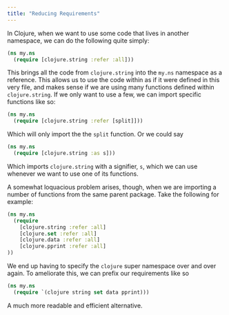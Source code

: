 ```yaml
---
title: "Reducing Requirements"
---
```


In Clojure, when we want to use some code that lives in another namespace, we can do the following quite simply:

```clojure
(ns my.ns
  (require [clojure.string :refer :all]))
```

This brings all the code from `clojure.string` into the `my.ns` namespace as a reference. This allows us to use the code within as if it were defined in this very file, and makes sense if we are using many functions defined within `clojure.string`. If we only want to use a few, we can import specific functions like so:

```clojure
(ns my.ns
  (require [clojure.string :refer [split]]))
```

Which will only import the the `split` function. Or we could say

```clojure
(ns my.ns
  (require [clojure.string :as s]))
```

Which imports `clojure.string` with a signifier, `s`, which we can use whenever we want to use one of its functions.

A somewhat loquacious problem arises, though, when we are importing a number of functions from the same parent package. Take the following for example:

```clojure
(ns my.ns
  (require
    [clojure.string :refer :all]
    [clojure.set :refer :all]
    [clojure.data :refer :all]
    [clojure.pprint :refer :all]
))
```

We end up having to specify the `clojure` super namespace over and over again. To ameliorate this, we can prefix our requirements like so

```clojure
(ns my.ns
  (require `(clojure string set data pprint)))
```

A much more readable and efficient alternative.